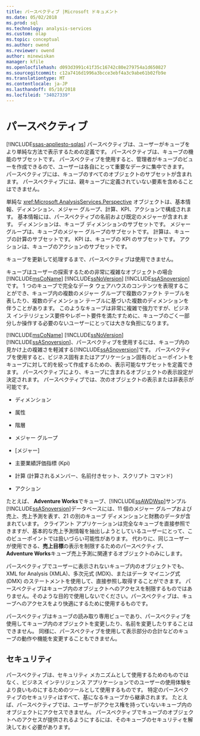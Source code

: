 ```yaml
---
title: パースペクティブ |Microsoft ドキュメント
ms.date: 05/02/2018
ms.prod: sql
ms.technology: analysis-services
ms.custom: olap
ms.topic: conceptual
ms.author: owend
ms.reviewer: owend
author: minewiskan
manager: kfile
ms.openlocfilehash: d093d3991c41f35c16742c80e279754a1d650827
ms.sourcegitcommit: c12a7416d1996a3bcce3ebf4a3c9abe61b02fb9e
ms.translationtype: MT
ms.contentlocale: ja-JP
ms.lasthandoff: 05/10/2018
ms.locfileid: "34027339"
---
```

# <a name="perspectives"></a>パースペクティブ
[!INCLUDE[ssas-appliesto-sqlas](../../includes/ssas-appliesto-sqlas.md)]
  パースペクティブは、ユーザーがキューブをより単純な方法で表示するための定義です。 パースペクティブは、キューブの機能のサブセットです。 パースペクティブを使用すると、管理者がキューブのビューを作成できるので、ユーザーは各自にとって重要なデータに集中できます。 パースペクティブには、キューブのすべてのオブジェクトのサブセットが含まれます。 パースペクティブには、親キューブに定義されていない要素を含めることはできません。  
  
 単純な <xref:Microsoft.AnalysisServices.Perspective> オブジェクトは、基本情報、ディメンション、メジャー グループ、計算、KPI、アクションで構成されます。 基本情報には、パースペクティブの名前および既定のメジャーが含まれます。 ディメンションは、キューブ ディメンションのサブセットです。 メジャー グループは、キューブのメジャー グループのサブセットです。 計算は、キューブの計算のサブセットです。 KPI は、キューブの KPI のサブセットです。 アクションは、キューブのアクションのサブセットです。  
  
 キューブを更新して処理するまで、パースペクティブは使用できません。  
  
 キューブはユーザーの探索するための非常に複雑なオブジェクトの場合[!INCLUDE[msCoName](../../includes/msconame-md.md)] [!INCLUDE[ssNoVersion](../../includes/ssnoversion-md.md)] [!INCLUDE[ssASnoversion](../../includes/ssasnoversion-md.md)]です。 1 つのキューブで完全なデータ ウェアハウスのコンテンツを表現することができ、キューブ内の複数のメジャー グループで複数のファクト テーブルを表したり、複数のディメンション テーブルに基づいた複数のディメンションを伴うことがあります。 このようなキューブは非常に複雑で強力ですが、ビジネス インテリジェンス要件やレポート要件を満たすために、キューブのごく一部分しか操作する必要のないユーザーにとっては大きな負担になります。  
  
 [!INCLUDE[msCoName](../../includes/msconame-md.md)] [!INCLUDE[ssNoVersion](../../includes/ssnoversion-md.md)] [!INCLUDE[ssASnoversion](../../includes/ssasnoversion-md.md)]、パースペクティブを使用するには、キューブ内の見かけ上の複雑さを軽減する[!INCLUDE[ssASnoversion](../../includes/ssasnoversion-md.md)]です。 パースペクティブを使用すると、ビジネス固有またはアプリケーション固有のビューポイントをキューブに対して的を絞って作成するための、表示可能なサブセットを定義できます。 パースペクティブにより、キューブに含まれるオブジェクトの表示設定が決定されます。 パースペクティブでは、次のオブジェクトの表示または非表示が可能です。  
  
-   ディメンション  
  
-   属性  
  
-   階層  
  
-   メジャー グループ  
  
-   [メジャー]  
  
-   主要業績評価指標 (Kpi)  
  
-   計算 (計算されるメンバー、名前付きセット、スクリプト コマンド)  
  
-   アクション  
  
 たとえば、 **Adventure Works**でキューブ、[!INCLUDE[ssAWDWsp](../../includes/ssawdwsp-md.md)]サンプル[!INCLUDE[ssASnoversion](../../includes/ssasnoversion-md.md)]データベースには、11 個のメジャー グループおよび売上、売上予測を表す、21 の別のキューブ ディメンションと財務のデータが含まれています。 クライアント アプリケーションは完全なキューブを直接参照できますが、基本的な売上予測情報を抽出しようとしているユーザーにとって、このビューポイントでは扱いづらい可能性があります。 代わりに、同じユーザーが使用できる、**売上目標**の表示を制限するためのパースペクティブ、 **Adventure Works**キューブ売上予測に関連するオブジェクトのみにします。  
  
 パースペクティブでユーザーに表示されないキューブ内のオブジェクトでも、XML for Analysis (XMLA)、多次元式 (MDX)、またはデータ マイニング式 (DMX) のステートメントを使用して、直接参照し取得することができます。 パースペクティブはキューブ内のオブジェクトへのアクセスを制限するものではありません。そのような目的で使用しないでください。パースペクティブは、キューブへのアクセスをより快適にするために使用するものです。  
  
 パースペクティブはキューブの読み取り専用ビューであり、パースペクティブを使用してキューブ内のオブジェクトを変更したり、名前を変更したりすることはできません。 同様に、パースペクティブを使用して表示部分の合計などのキューブの動作や機能を変更することもできません。  
  
## <a name="security"></a>セキュリティ  
 パースペクティブは、セキュリティ メカニズムとして使用するためのものではなく、ビジネス インテリジェンス アプリケーションでのユーザーの使用体験をより良いものにするためのツールとして使用するものです。 特定のパースペクティブのセキュリティはすべて、基になるキューブから継承されます。 たとえば、パースペクティブでは、ユーザーがアクセス権を持っていないキューブ内のオブジェクトにアクセスできません。 パースペクティブでキューブのオブジェクトへのアクセスが提供されるようにするには、そのキューブのセキュリティを解決しておく必要があります。  
  
  
